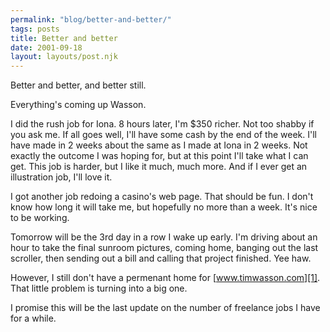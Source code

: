 ```yaml
---
permalink: "blog/better-and-better/"
tags: posts
title: Better and better
date: 2001-09-18
layout: layouts/post.njk
---
```


Better and better, and better still.

Everything's coming up Wasson.

I did the rush job for Iona. 8 hours later, I'm $350 richer. Not too shabby if you ask me. If all goes well, I'll have some cash by the end of the week. I'll have made in 2 weeks about the same as I made at Iona in 2 weeks. Not exactly the outcome I was hoping for, but at this point I'll take what I can get. This job is harder, but I like it much, much more. And if I ever get an illustration job, I'll love it.

I got another job redoing a casino's web page. That should be fun. I don't know how long it will take me, but hopefully no more than a week. It's nice to be working.

Tomorrow will be the 3rd day in a row I wake up early. I'm driving about an hour to take the final sunroom pictures, coming home, banging out the last scroller, then sending out a bill and calling that project finished. Yee haw.

However, I still don't have a permenant home for [www.timwasson.com][1]. That little problem is turning into a big one.

I promise this will be the last update on the number of freelance jobs I have for a while.

 [1]: http://www.timwasson.com "www.timwasson.com"